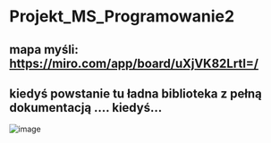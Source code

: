 # Projekt_MS_Programowanie2
## mapa myśli: https://miro.com/app/board/uXjVK82LrtI=/

## kiedyś powstanie tu ładna biblioteka z pełną dokumentacją .... kiedyś...
![image](https://github.com/WWozniakProgrammer/Projekt_MS_Programowanie2/assets/155389887/9a27cb61-e880-4025-9a93-59efff572077)

